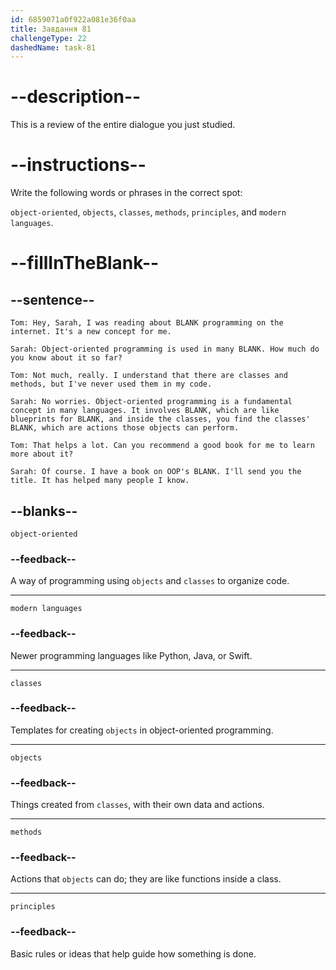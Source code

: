 ```yaml
---
id: 6859071a0f922a081e36f0aa
title: Завдання 81
challengeType: 22
dashedName: task-81
---
```


<!-- REVIEW -->

# --description--

This is a review of the entire dialogue you just studied.

# --instructions--

Write the following words or phrases in the correct spot:

`object-oriented`, `objects`, `classes`, `methods`, `principles`, and `modern languages`.

# --fillInTheBlank--

## --sentence--

`Tom: Hey, Sarah, I was reading about BLANK programming on the internet. It's a new concept for me.`

`Sarah: Object-oriented programming is used in many BLANK. How much do you know about it so far?`

`Tom: Not much, really. I understand that there are classes and methods, but I've never used them in my code.`

`Sarah: No worries. Object-oriented programming is a fundamental concept in many languages. It involves BLANK, which are like blueprints for BLANK, and inside the classes, you find the classes' BLANK, which are actions those objects can perform.`

`Tom: That helps a lot. Can you recommend a good book for me to learn more about it?`

`Sarah: Of course. I have a book on OOP's BLANK. I'll send you the title. It has helped many people I know.`

## --blanks--

`object-oriented`

### --feedback--

A way of programming using `objects` and `classes` to organize code.

---

`modern languages`

### --feedback--

Newer programming languages like Python, Java, or Swift.

---

`classes`

### --feedback--

Templates for creating `objects` in object-oriented programming.

---

`objects`

### --feedback--

Things created from `classes`, with their own data and actions.

---

`methods`

### --feedback--

Actions that `objects` can do; they are like functions inside a class.

---

`principles`

### --feedback--

Basic rules or ideas that help guide how something is done.
